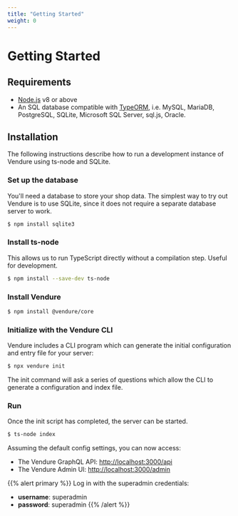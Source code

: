 ```yaml
---
title: "Getting Started"
weight: 0
---
```


# Getting Started

## Requirements
 
* [Node.js](https://nodejs.org/en/) v8 or above
* An SQL database compatible with [TypeORM](http://typeorm.io/#/), i.e. MySQL, MariaDB, PostgreSQL, SQLite, Microsoft SQL Server, sql.js, Oracle.
 
## Installation

The following instructions describe how to run a development instance of Vendure using ts-node and SQLite.

### Set up the database

You'll need a database to store your shop data. The simplest way to try out Vendure is to use SQLite, since it does not 
require a separate database server to work.

```bash
$ npm install sqlite3
```

### Install ts-node

This allows us to run TypeScript directly without a compilation step. Useful for development.

```bash
$ npm install --save-dev ts-node
```

### Install Vendure

```bash
$ npm install @vendure/core
```

### Initialize with the Vendure CLI

Vendure includes a CLI program which can generate the initial configuration and entry file for your server:

```bash
$ npx vendure init
```

The init command will ask a series of questions which allow the CLI to generate a configuration and index file.

### Run

Once the init script has completed, the server can be started.

```bash
$ ts-node index
```

Assuming the default config settings, you can now access:

* The Vendure GraphQL API: [http://localhost:3000/api](http://localhost:3000/api)
* The Vendure Admin UI: [http://localhost:3000/admin](http://localhost:3000/admin)

{{% alert primary %}}
Log in with the superadmin credentials:

* **username**: superadmin
* **password**: superadmin
{{% /alert %}}
